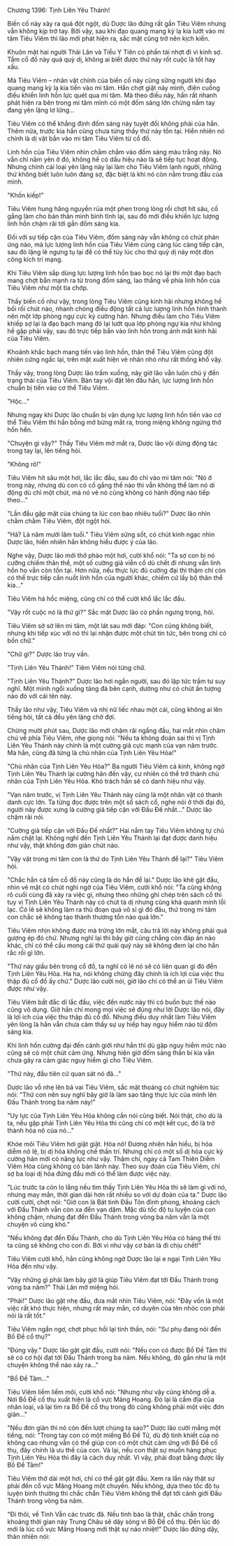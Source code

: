 




Chương 1396: Tịnh Liên Yêu Thánh!


Biến cố này xảy ra quá đột ngột, dù Dược lão đứng rất gần Tiêu Viêm nhưng vẫn không kịp trở tay. Bởi vậy, sau khi đạo quang mang kỳ lạ kia lướt vào mi tâm Tiêu Viêm thì lão mới phát hiện ra, sắc mặt cũng trở nên kịch kiến.

Khuôn mặt hai người Thải Lân và Tiểu Y Tiên có phần tái nhợt đi vì kinh sợ. Tấm cổ đồ này quá quỷ dị, không ai biết được thứ này rốt cuộc là tốt hay xấu.

Mà Tiêu Viêm – nhân vật chính của biến cố này cũng sững người khi đạo quang mang kỳ lạ kia tiến vào mi tâm. Hắn chợt giật nảy mình, điên cuồng điều khiển linh hồn lực quét qua mi tâm. Mà theo điều này, hắn rất nhanh phát hiện ra bên trong mi tâm mình có một đốm sáng lớn chừng nắm tay đang yên lặng lơ lửng…

Tiêu Viêm có thể khẳng định đốm sáng này tuyệt đối không phải của hắn. Thêm nữa, trước kia hắn cũng chưa từng thấy thứ này tồn tại. Hiển nhiên nó chính là dị vật bắn vào mi tâm Tiêu Viêm từ cổ đồ.

Linh hồn của Tiêu Viêm nhìn chằm chằm vào đốm sáng màu trắng này. Nó vẫn chỉ nằm yên ở đó, không hề có dấu hiệu nào là sẽ tiếp tục hoạt động. Nhưng chính cái loại yên lặng này lại làm cho Tiêu Viêm lạnh người, những thứ không biết luôn luôn đáng sợ, đặc biệt là khi nó còn nằm trong đầu của mình.

"Khốn kiếp!"

Tiêu Viêm hung hăng nguyền rủa một phen trong lòng rồi chợt hít sâu, cố gắng làm cho bản thân mình bình tĩnh lại, sau đó mới điều khiển lực lượng linh hồn chậm rãi tới gần đốm sáng kia.

Đối với sự tiếp cận của Tiêu Viêm, đốm sáng này vẫn không có chút phản ứng nào, mà lực lượng linh hồn của Tiêu Viêm cũng càng lúc càng tiếp cận, sau đó lặng lẽ ngưng tụ lại để có thể tùy lúc cho thứ quỷ dị này một đòn công kích trí mạng.

Khi Tiêu Viêm sắp dùng lực lượng linh hồn bao bọc nó lại thì một đạo bạch mang chợt bắn mạnh ra từ trong đốm sáng, lao thẳng về phía linh hồn của Tiêu Viêm như một tia chớp.

Thấy biến cố như vậy, trong lòng Tiêu Viêm cũng kinh hãi nhưng không hề bối rối chút nào, nhanh chóng điều động tất cả lực lượng linh hồn hình thành nên một lớp phòng ngự cực kỳ cường hãn. Nhưng điều làm cho Tiêu Viêm khiếp sợ lại là đạo bạch mang đó lại lướt qua lớp phòng ngự kia như không hề gặp phải vậy, sau đó trực tiếp bắn vào linh hồn trong ánh mắt kinh hãi của Tiêu Viêm.

Khoảnh khắc bạch mang tiến vào linh hồn, thân thể Tiêu Viêm cũng đột nhiên cứng ngắc lại, trên mặt xuất hiện vẻ nhăn nhó như rất thống khổ vậy.

Thấy vậy, trong lòng Dược lão trầm xuống, nãy giờ lão vẫn luôn chú ý đến trạng thái của Tiêu Viêm. Bàn tay vội đặt lên đầu hắn, lực lượng linh hồn chuẩn bị tiến vào cơ thể Tiêu Viêm.

"Hộc…"

Nhưng ngay khi Dược lão chuẩn bị vận dụng lực lượng linh hồn tiến vào cơ thể Tiêu Viêm thì hắn bỗng mở bừng mắt ra, trong miệng không ngừng thở hổn hển.

"Chuyện gì vậy?" Thấy Tiêu Viêm mở mắt ra, Dược lão vội dừng động tác trong tay lại, lên tiếng hỏi.

"Không rõ!"

Tiêu Viêm hít sâu một hơi, lắc lắc đầu, sau đó chỉ vào mi tâm nói: "Nó ở trong này, nhưng dù con có cố gắng thế nào thì vẫn không thể làm nó di động dù chỉ một chút, mà nó vẻ nó cũng không có hành động nào tiếp theo…"

"Lần đầu gặp mặt của chúng ta lúc con bao nhiêu tuổi?" Dược lão nhìn chằm chằm Tiêu Viêm, đột ngột hỏi.

"Hả? Là năm mười lăm tuổi." Tiêu Viêm sửng sốt, có chút kinh ngạc nhìn Dược lão, hiển nhiên hắn không hiểu được ý của lão.

Nghe vậy, Dược lão mới thở phào một hơi, cười khổ nói: "Ta sợ con bị nó cưỡng chiếm thân thể, một số cường giả viễn cổ dù chết đi nhưng vẫn linh hồn họ vẫn còn tồn tại. Hơn nữa, nếu thực lực đủ cường đại thì thậm chí còn có thể trực tiếp cắn nuốt linh hồn của người khác, chiếm cứ lấy bộ thân thể kia…"

Tiêu Viêm há hốc miệng, cũng chỉ có thể cười khổ lắc lắc đầu.

"Vậy rốt cuộc nó là thứ gì?" Sắc mặt Dược lão có phần ngưng trọng, hỏi.

Tiêu Viêm sờ sờ lên mi tâm, một lát sau mới đáp: "Con cũng không biết, nhưng khi tiếp xúc với nó thì lại nhận được một chút tin tức, bên trong chỉ có bốn chữ."

"Chữ gì?" Dược lão truy vấn.

"Tịnh Liên Yêu Thánh!" Tiêm Viêm nói từng chữ.

"Tịnh Liên Yêu Thánh?" Dược lão hơi ngẩn người, sau đó lập tức trầm tư suy nghĩ. Một mình ngồi xuống tảng đá bên cạnh, dường như có chút ấn tượng nào đó với cái tên này.

Thấy lão như vậy, Tiêu Viêm và nhị nữ liếc nhau một cái, cũng không ai lên tiếng hỏi, tất cả đều yên lặng chờ đợi.

Chừng mười phút sau, Dược lão mới chậm rãi ngẩng đầu, hai mắt nhìn chăm chú về phía Tiêu Viêm, nhẹ giọng nói: "Nếu ta không đoán sai thì vị Tịnh Liên Yêu Thánh này chính là một cường giả cực mạnh của vạn năm trước. Mà hắn, cũng đã từng là chủ nhân của Tịnh Liên Yêu Hỏa!"

"Chủ nhân của Tịnh Liên Yêu Hỏa?" Ba người Tiêu Viêm cả kinh, không ngờ Tịnh Liên Yêu Thánh lại cường hãn đến vậy, cư nhiên có thể trở thành chủ nhân của Tịnh Liên Yêu Hỏa. Khó trách hắn sẽ có danh hiệu như vậy.

"Vạn năm trước, vị Tịnh Liên Yêu Thánh này cũng là một nhân vật có thanh danh cực lớn. Ta từng đọc được trên một số sách cổ, nghe nói ở thời đại đó, người này được xưng là cường giả tiếp cận với Đấu Đế nhất…" Dược lão chậm rãi nói.

"Cường giả tiếp cận với Đấu Đế nhất?" Hai nắm tay Tiêu Viêm không tự chủ nắm chặt lại. Không nghĩ đến Tịnh Liên Yêu Thánh lại đạt được danh hiệu như vậy, thật không đơn giản chút nào.

"Vậy vật trong mi tâm con là thứ do Tịnh Liên Yêu Thánh để lại?" Tiêu Viêm hỏi.

"Chắc hẳn cả tấm cổ đồ này cũng là do hắn để lại." Dược lão khẽ gật đầu, nhìn vẻ mặt có chút nghi ngờ của Tiêu Viêm, cười khổ nói: "Ta cũng không rõ cuối cùng đã xảy ra việc gì, nhưng theo những ghi chép trên sách cổ thì tuy vị Tịnh Liên Yêu Thánh này có chút tà dị nhưng cũng khá quanh minh lỗi lạc. Có lẽ sẽ không làm ra thủ đoạn quá vô sỉ gì đó đâu, thứ trong mi tâm con chắc sẽ không tạo thành thương tổn nào quá lớn."

Tiêu Viêm nhịn không được mà trừng lớn mắt, câu trả lời này không phải quá gượng ép đó chứ. Nhưng nghĩ lại thì bây giờ cũng chẳng còn đáp án nào khác, chỉ có thể cầu mong cái thứ quái quỷ này sẽ không đem lại cho hắn rắc rối gì lớn.

"Thứ này giấu bên trong cổ đồ, ta nghĩ có lẽ nó sẽ có liên quan gì đó đến Tịnh Liên Yêu Hỏa. Ha ha, nói không chừng đây chính là ích lợi của việc thu thập đủ cổ đồ ấy chứ." Dược lão cười nói, giờ lão chỉ có thể an ủi Tiêu Viêm được như vậy.

Tiêu Viêm bất đắc dĩ lắc đầu, việc đến nước này thì có buồn bực thế nào cũng vô dụng. Giờ hắn chỉ mong mọi việc sẽ đúng như lời Dược lão nói, đây là lợi ích của việc thu thập đủ cồ đồ. Nhưng điều duy nhất làm Tiêu Viêm yên lòng là hắn vẫn chưa cảm thấy sự uy hiếp hay nguy hiểm nào từ đốm sáng kia.

Khi linh hồn cường đại đến cảnh giới như hắn thì dù gặp nguy hiểm mức nào cũng sẽ có một chút cảm ứng. Nhưng hiện giờ đốm sáng thần bí kia vẫn chưa gây ra cảm giác nguy hiểm gì cho Tiêu Viêm.

"Thứ này, đầu tiên cứ quan sát nó đã…"

Dược lão vỗ nhẹ lên bả vai Tiêu Viêm, sắc mặt thoáng có chút nghiêm túc nói: "Thứ con nên suy nghĩ bây giờ là làm sao tăng thực lực của mình lên Đấu Thánh trong ba năm này!"

"Uy lực của Tịnh Liên Yêu Hỏa không cần nói cũng biết. Nói thật, cho dù là ta, nếu gặp phải Tịnh Liên Yêu Hỏa thì cũng chỉ có một kết cục, đó là trở thành hỏa nô của nó…"

Khóe môi Tiêu Viêm hơi giật giật. Hỏa nô! Đương nhiên hắn hiểu, bị hỏa diễm nô lệ, bị dị hỏa khống chế thần trí. Nhưng chỉ có một số dị hỏa cực kỳ cường hãn mới có năng lực như vậy. Thậm chí, ngay cả Tam Thiên Diễm Viêm Hỏa cũng không có bản lãnh này. Theo suy đoán của Tiêu Viêm, chỉ sợ ba loại dị hỏa đứng đầu mới có thể làm được việc này.

"Lúc trước ta còn lo lắng nếu tìm thấy Tịnh Liên Yêu Hỏa thì sẽ làm gì với nó, nhưng may mắn, thời gian dài hơn rất nhiều so với dự đoán của ta." Dược lão cười cười, chợt nói: "Giờ con là Bát tinh Đấu Tôn đỉnh phong, khoảng cách với Đấu Thánh vẫn còn xa đến vạn dặm. Mặc dù tốc độ tu luyện của con không chậm, nhưng đạt đến Đấu Thánh trong vòng ba năm vẫn là một chuyện vô cùng khó."

"Nếu không đạt đến Đấu Thánh, cho dù Tịnh Liên Yêu Hỏa có hàng thế thì ta cũng sẽ không cho con đi. Bởi vì như vậy cơ bản là đi chịu chết!"

Tiêu Viêm cười khổ, hắn cũng không ngờ Dược lão lại e ngại Tịnh Liên Yêu Hỏa đến như vậy.

"Vậy những gì phải làm bây giờ là giúp Tiêu Viêm đạt tới Đấu Thánh trong vòng ba năm?" Thải Lân mở miệng hỏi.

"Phải!" Dược lão gật nhẹ đầu, đưa mắt nhìn Tiêu Viêm, nói: "Đây vốn là một việc rất khó thực hiện, nhưng rất may mắn, cơ duyên của tên nhóc con phải nói là rất tốt."

Tiêu Viêm ngẩn ngơ, chợt phục hồi lại tinh thần, nói: "Sư phụ đang nói đến Bồ Đề cổ thụ?"

"Đúng vậy." Dược lão gật gật đầu, cười nói: "Nếu con có được Bồ Đề Tâm thì sẽ có cơ hội đạt tới Đấu Thánh trong ba năm. Nếu không, đó gần như là một chuyện không thể nào xảy ra…"

"Bồ Đề Tâm…"

Tiêu Viêm liếm liếm môi, cười khổ nói: "Nhưng như vậy cũng không dễ a. Nơi Bồ Đề cổ thụ xuất hiện là cổ vực Mãng Hoang. Đó lại là cấm địa của nhân loại, vả lại tìm ra Bồ Đề cổ thụ trong đó cũng không phải một việc đơn giản…"

"Nếu đơn giản thì nó còn đến lượt chúng ta sao?" Dược lão cười mắng một tiếng, nói: "Trong tay con có một miếng Bồ Đề Tử, dù độ tinh khiết của nó không cao nhưng vẫn có thể giúp con có một chút cảm ứng với Bồ Đề cổ thụ, đây chính là ưu thế của con. Vả lại, nếu con thật sự muốn hàng phục Tịnh Liên Yêu Hỏa thì đây là cách duy nhất. Vì vậy, phải đoạt bằng được lấy Bồ Đề Tâm!"

Tiêu Viêm thở dài một hơi, chỉ có thể gật gật đầu. Xem ra lần này thật sự phải đến cổ vực Mãng Hoang một chuyến. Nếu không, dựa theo tốc độ tu luyện bình thường thì chắc chắn Tiêu Viêm không thể đạt tới cảnh giới Đấu Thánh trong vòng ba năm.

"Đi thôi, về Tinh Vẫn các trước đã. Nếu tình báo là thật, chắc chắn trong khoảng thời gian này Trung Châu sẽ dậy sóng vì Bồ Đề cổ thụ. Đến lúc đó mới là lúc cổ vực Mãng Hoang mới thật sự náo nhiệt!" Dược lão đứng dậy, thản nhiên nói:






